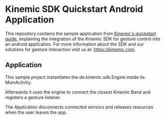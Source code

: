 # Kinemic SDK Quickstart Android Application

This repository contains the sample application from 
[Kinemic's quickstart guide](https://developer.kinemic.com/docs/android/latest/guides/quickstart/),
explaining the integration of the Kinemic SDK for gesture control into an android application. For
more information about the SDK and our solutions for gesture interaction visit us
at: https://kinemic.com.

## Application

This sample project instantiates the de.kinemic.sdk.Engine inside its MainActivity.

Afterwards it uses the engine to connect the closest Kinemic Band and registers a gesture listener.

The Application disconnects connected sensors and releases resources when the user leaves the app.
